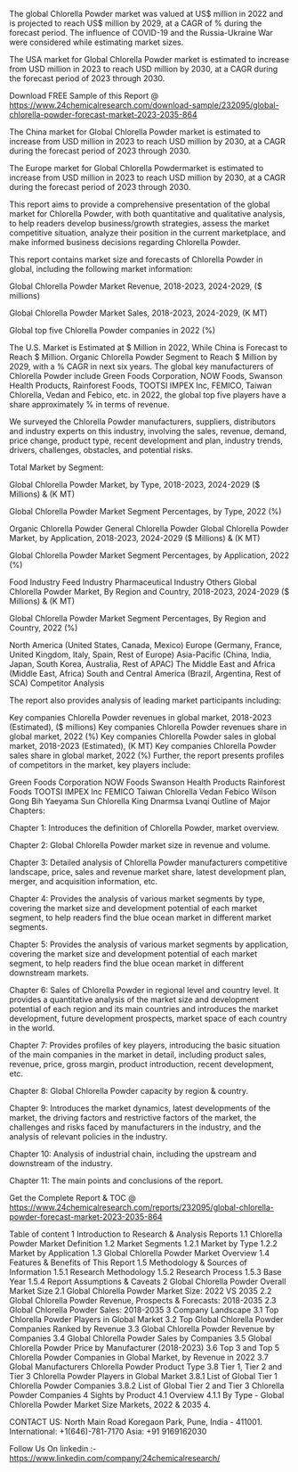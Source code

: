 The global Chlorella Powder market was valued at US$ million in 2022 and is projected to reach US$ million by 2029, at a CAGR of % during the forecast period. The influence of COVID-19 and the Russia-Ukraine War were considered while estimating market sizes.

The USA market for Global Chlorella Powder market is estimated to increase from USD million in 2023 to reach USD million by 2030, at a CAGR during the forecast period of 2023 through 2030.

Download FREE Sample of this Report @ https://www.24chemicalresearch.com/download-sample/232095/global-chlorella-powder-forecast-market-2023-2035-864

The China market for Global Chlorella Powder market is estimated to increase from USD million in 2023 to reach USD million by 2030, at a CAGR during the forecast period of 2023 through 2030.

The Europe market for Global Chlorella Powdermarket is estimated to increase from USD million in 2023 to reach USD million by 2030, at a CAGR during the forecast period of 2023 through 2030.

This report aims to provide a comprehensive presentation of the global market for Chlorella Powder, with both quantitative and qualitative analysis, to help readers develop business/growth strategies, assess the market competitive situation, analyze their position in the current marketplace, and make informed business decisions regarding Chlorella Powder.

This report contains market size and forecasts of Chlorella Powder in global, including the following market information:

Global Chlorella Powder Market Revenue, 2018-2023, 2024-2029, ($ millions)

Global Chlorella Powder Market Sales, 2018-2023, 2024-2029, (K MT)

Global top five Chlorella Powder companies in 2022 (%)

The U.S. Market is Estimated at $ Million in 2022, While China is Forecast to Reach $ Million.
Organic Chlorella Powder Segment to Reach $ Million by 2029, with a % CAGR in next six years.
The global key manufacturers of Chlorella Powder include Green Foods Corporation, NOW Foods, Swanson Health Products, Rainforest Foods, TOOTSI IMPEX Inc, FEMICO, Taiwan Chlorella, Vedan and Febico, etc. in 2022, the global top five players have a share approximately % in terms of revenue.

We surveyed the Chlorella Powder manufacturers, suppliers, distributors and industry experts on this industry, involving the sales, revenue, demand, price change, product type, recent development and plan, industry trends, drivers, challenges, obstacles, and potential risks.

Total Market by Segment:

Global Chlorella Powder Market, by Type, 2018-2023, 2024-2029 ($ Millions) & (K MT)

Global Chlorella Powder Market Segment Percentages, by Type, 2022 (%)

Organic Chlorella Powder
General Chlorella Powder
Global Chlorella Powder Market, by Application, 2018-2023, 2024-2029 ($ Millions) & (K MT)

Global Chlorella Powder Market Segment Percentages, by Application, 2022 (%)

Food Industry
Feed Industry
Pharmaceutical Industry
Others
Global Chlorella Powder Market, By Region and Country, 2018-2023, 2024-2029 ($ Millions) & (K MT)

Global Chlorella Powder Market Segment Percentages, By Region and Country, 2022 (%)

North America (United States, Canada, Mexico)
Europe (Germany, France, United Kingdom, Italy, Spain, Rest of Europe)
Asia-Pacific (China, India, Japan, South Korea, Australia, Rest of APAC)
The Middle East and Africa (Middle East, Africa)
South and Central America (Brazil, Argentina, Rest of SCA)
Competitor Analysis

The report also provides analysis of leading market participants including:

Key companies Chlorella Powder revenues in global market, 2018-2023 (Estimated), ($ millions)
Key companies Chlorella Powder revenues share in global market, 2022 (%)
Key companies Chlorella Powder sales in global market, 2018-2023 (Estimated), (K MT)
Key companies Chlorella Powder sales share in global market, 2022 (%)
Further, the report presents profiles of competitors in the market, key players include:

Green Foods Corporation
NOW Foods
Swanson Health Products
Rainforest Foods
TOOTSI IMPEX Inc
FEMICO
Taiwan Chlorella
Vedan
Febico
Wilson
Gong Bih
Yaeyama
Sun Chlorella
King Dnarmsa
Lvanqi
Outline of Major Chapters:

Chapter 1: Introduces the definition of Chlorella Powder, market overview.

Chapter 2: Global Chlorella Powder market size in revenue and volume.

Chapter 3: Detailed analysis of Chlorella Powder manufacturers competitive landscape, price, sales and revenue market share, latest development plan, merger, and acquisition information, etc.

Chapter 4: Provides the analysis of various market segments by type, covering the market size and development potential of each market segment, to help readers find the blue ocean market in different market segments.

Chapter 5: Provides the analysis of various market segments by application, covering the market size and development potential of each market segment, to help readers find the blue ocean market in different downstream markets.

Chapter 6: Sales of Chlorella Powder in regional level and country level. It provides a quantitative analysis of the market size and development potential of each region and its main countries and introduces the market development, future development prospects, market space of each country in the world.

Chapter 7: Provides profiles of key players, introducing the basic situation of the main companies in the market in detail, including product sales, revenue, price, gross margin, product introduction, recent development, etc.

Chapter 8: Global Chlorella Powder capacity by region & country.

Chapter 9: Introduces the market dynamics, latest developments of the market, the driving factors and restrictive factors of the market, the challenges and risks faced by manufacturers in the industry, and the analysis of relevant policies in the industry.

Chapter 10: Analysis of industrial chain, including the upstream and downstream of the industry.

Chapter 11: The main points and conclusions of the report.

Get the Complete Report & TOC @ https://www.24chemicalresearch.com/reports/232095/global-chlorella-powder-forecast-market-2023-2035-864

Table of content
1 Introduction to Research & Analysis Reports
1.1 Chlorella Powder Market Definition
1.2 Market Segments
1.2.1 Market by Type
1.2.2 Market by Application
1.3 Global Chlorella Powder Market Overview
1.4 Features & Benefits of This Report
1.5 Methodology & Sources of Information
1.5.1 Research Methodology
1.5.2 Research Process
1.5.3 Base Year
1.5.4 Report Assumptions & Caveats
2 Global Chlorella Powder Overall Market Size
2.1 Global Chlorella Powder Market Size: 2022 VS 2035
2.2 Global Chlorella Powder Revenue, Prospects & Forecasts: 2018-2035
2.3 Global Chlorella Powder Sales: 2018-2035
3 Company Landscape
3.1 Top Chlorella Powder Players in Global Market
3.2 Top Global Chlorella Powder Companies Ranked by Revenue
3.3 Global Chlorella Powder Revenue by Companies
3.4 Global Chlorella Powder Sales by Companies
3.5 Global Chlorella Powder Price by Manufacturer (2018-2023)
3.6 Top 3 and Top 5 Chlorella Powder Companies in Global Market, by Revenue in 2022
3.7 Global Manufacturers Chlorella Powder Product Type
3.8 Tier 1, Tier 2 and Tier 3 Chlorella Powder Players in Global Market
3.8.1 List of Global Tier 1 Chlorella Powder Companies
3.8.2 List of Global Tier 2 and Tier 3 Chlorella Powder Companies
4 Sights by Product
4.1 Overview
4.1.1 By Type - Global Chlorella Powder Market Size Markets, 2022 & 2035
4.

CONTACT US:
North Main Road Koregaon Park, Pune, India - 411001.
International: +1(646)-781-7170
Asia: +91 9169162030

Follow Us On linkedin :- https://www.linkedin.com/company/24chemicalresearch/
